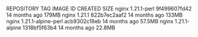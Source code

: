 REPOSITORY   TAG                  IMAGE ID       CREATED         SIZE
nginx        1.21.1-perl          9f499607fd42   14 months ago   179MB
nginx        1.21.1               822b7ec2aaf2   14 months ago   133MB
nginx        1.21.1-alpine-perl   acb9302c18eb   14 months ago   57.5MB
nginx        1.21.1-alpine        1318bf5f63b4   14 months ago   22.8MB